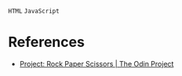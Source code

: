 `HTML` `JavaScript`
# References
* [Project: Rock Paper Scissors | The Odin Project](https://www.theodinproject.com/lessons/foundations-rock-paper-scissors)
